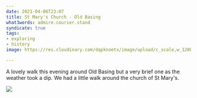 ```yaml
---
date: 2021-04-06T23:07
title: St Mary's Church - Old Basing
what3words: admire.courier.stand
syndicate: true
tags:
- exploring
- history
image: https://res.cloudinary.com/dqpknoetx/image/upload/c_scale,w_1200/v1617745477/churches/hampshire/Old%20Basing/_DSC9064.jpg

---
```

A lovely walk this evening around Old Basing but a very brief one as the weather took a dip. We had a little walk around the church of St Mary's.

![](https://res.cloudinary.com/dqpknoetx/image/upload/c_scale,w_1200/v1617745477/churches/hampshire/Old%20Basing/_DSC9064.jpg)